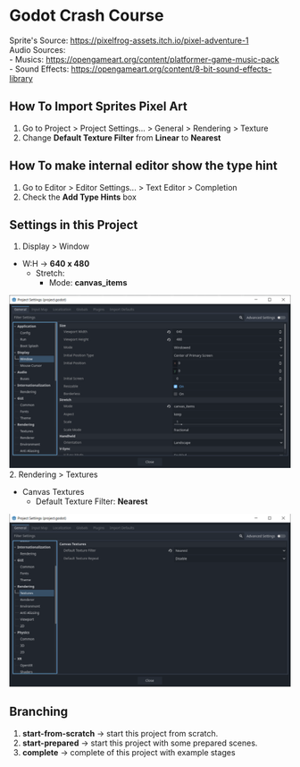 # Godot Crash Course

Sprite's Source: https://pixelfrog-assets.itch.io/pixel-adventure-1
<br/>
Audio Sources:
	<br/>
	- Musics: https://opengameart.org/content/platformer-game-music-pack
	<br/>
	- Sound Effects: https://opengameart.org/content/8-bit-sound-effects-library

## How To Import Sprites Pixel Art

1. Go to Project > Project Settings... > General > Rendering > Texture
2. Change **Default Texture Filter** from **Linear** to **Nearest**

## How To make internal editor show the type hint

1. Go to Editor > Editor Settings... > Text Editor > Completion
2. Check the **Add Type Hints** box

## Settings in this Project
1. Display > Window
  - W:H → **640 x 480**
	- Stretch:
		- Mode: **canvas_items**

![alt text](image.png)
2. Rendering > Textures
  - Canvas Textures
	- Default Texture Filter: **Nearest**

![alt text](image-1.png)

## Branching
1. **start-from-scratch** -> start this project from scratch.
2. **start-prepared** -> start this project with some prepared scenes.
3. **complete** -> complete of this project with example stages
